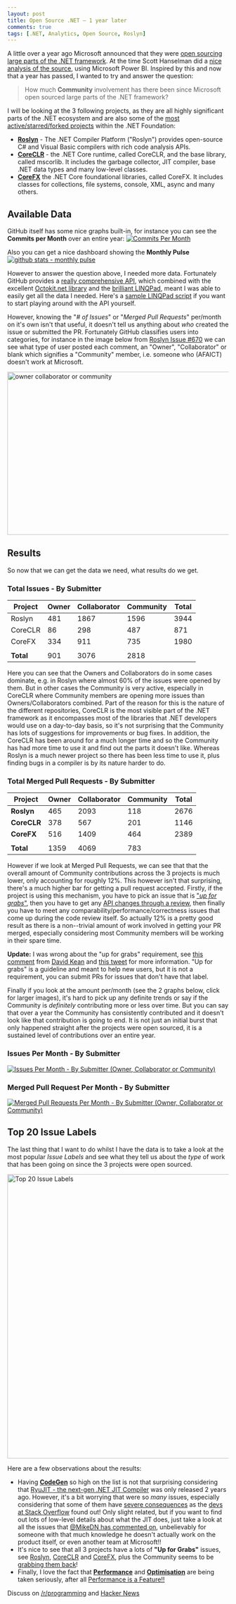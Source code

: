 ```yaml
---
layout: post
title: Open Source .NET – 1 year later
comments: true
tags: [.NET, Analytics, Open Source, Roslyn]
---
```


A little over a year ago Microsoft announced that they were <a href="http://www.hanselman.com/blog/AnnouncingNET2015NETAsOpenSourceNETOnMacAndLinuxAndVisualStudioCommunity.aspx">open sourcing large parts of the .NET framework</a>. At the time Scott Hanselman did a <a href="http://www.hanselman.com/blog/TheNETCoreCLRIsNowOpenSourceSoIRanTheGitHubRepoThroughMicrosoftPowerBI.aspx" target="_blank">nice analysis of the source</a>, using Microsoft Power BI. Inspired by this and now that a year has passed, I wanted to try and answer the question:

> How much **Community** involvement has there been since Microsoft open sourced large parts of the .NET framework?

I will be looking at the 3 following projects, as they are all highly significant parts of the .NET ecosystem and are also some of the <a href="https://github.com/dotnet/" target="_blank">most active/starred/forked projects</a> within the .NET Foundation:
- <a href="https://github.com/dotnet/roslyn/" target="_blank">**Roslyn**</a> - The .NET Compiler Platform ("Roslyn") provides open-source C# and Visual Basic compilers with rich code analysis APIs.
- <a href="https://github.com/dotnet/coreclr/" target="_blank">**CoreCLR**</a> - the .NET Core runtime, called CoreCLR, and the base library, called mscorlib. It includes the garbage collector, JIT compiler, base .NET data types and many low-level classes.
- <a href="https://github.com/dotnet/corefx/" target="_blank">**CoreFX**</a> the .NET Core foundational libraries, called CoreFX. It includes classes for collections, file systems, console, XML, async and many others.

## <a name="AvailableData"></a>**Available Data**

GitHub itself has some nice graphs built-in, for instance you can see the **Commits per Month** over an entire year:
<a href="https://github.com/dotnet/roslyn/graphs/contributors" target="_blank"><img src="https://cloud.githubusercontent.com/assets/157298/11634181/f451abce-9d06-11e5-8940-d133d1931422.png" alt="Commits Per Month" class="aligncenter" /></a>

Also you can get a nice dashboard showing the **Monthly Pulse**
<a href="https://github.com/dotnet/roslyn/pulse/monthly" target="_blank"><img src="https://cloud.githubusercontent.com/assets/157298/11634411/35085a4a-9d08-11e5-8995-02c65d9ee12d.png" alt="github stats - monthly pulse" class="aligncenter" /></a>

However to answer the question above, I needed more data. Fortunately GitHub provides a <a href="https://developer.github.com/v3/" target="_blank">really comprehensive API</a>, which combined with the excellent <a href="https://github.com/octokit/octokit.net" target="_blank">Octokit.net library</a> and the <a href="https://www.linqpad.net/" target="_blank"> brilliant LINQPad</a>, meant I was able to easily get all the data I needed. Here's a <a href="https://gist.github.com/mattwarren/894aa5f46ca62a63764a" target="_blank">sample LINQPad script</a> if you want to start playing around with the API yourself.

However, knowing the "*# of Issues*" or "*Merged Pull Requests*" per/month on it's own isn't that useful, it doesn't tell us anything about *who* created the issue or submitted the PR. Fortunately GitHub classifies users into categories, for instance in the image below from <a href="https://github.com/dotnet/roslyn/issues/670" target="_blank">Roslyn Issue #670</a> we can see what type of user posted each comment, an "Owner", "Collaborator" or blank which signifies a "Community" member, i.e. someone who (AFAICT) doesn't work at Microsoft.

<a href="https://cloud.githubusercontent.com/assets/157298/11634101/8abd7210-9d06-11e5-82b0-570f296cf433.png" target="_blank"><img src="https://cloud.githubusercontent.com/assets/157298/11634101/8abd7210-9d06-11e5-82b0-570f296cf433.png" width="773" height="370" alt="owner collaborator or community" class="aligncenter" /></a>

## <a name="Results"></a>**Results**

So now that we can get the data we need, what results do we get.

### <a name="TotalIssuesBySubmitter"></a>**Total Issues - By Submitter**

| **Project** | **Owner** | **Collaborator** | **Community** | **Total** |
| ----------- | --------- | ---------------- | ------------- | --------- |
| Roslyn | 481 | 1867 | 1596 | 3944 |
| CoreCLR | 86 | 298 | 487 | 871 |
| CoreFX | 334 | 911 | 735 | 1980 |
| | | | | |
| **Total** | 901 | 3076 | 2818 |

Here you can see that the Owners and Collaborators do in some cases dominate, e.g. in Roslyn where almost 60% of the issues were opened by them. But in other cases the Community is very active, especially in CoreCLR where Community members are opening more issues than Owners/Collaborators combined. Part of the reason for this is the nature of the different repositories, CoreCLR is the most visible part of the .NET framework as it encompasses most of the libraries that .NET developers would use on a day-to-day basis, so it's not surprising that the Community has lots of suggestions for improvements or bug fixes. In addition, the CoreCLR has been around for a much longer time and so the Community has had more time to use it and find out the parts it doesn't like. Whereas Roslyn is a much newer project so there has been less time to use it, plus finding bugs in a compiler is by its nature harder to do.

### <a name="TotalMergedPullRequestsBySubmitter"></a>**Total Merged Pull Requests - By Submitter**

| **Project** | **Owner** | **Collaborator** | **Community** | **Total** |
| ----------- | --------- | ---------------- | ------------- | --------- |
| **Roslyn** | 465 | 2093 | 118 | 2676 |
| **CoreCLR** | 378 | 567 | 201 | 1146 |
| **CoreFX** | 516 | 1409 | 464 | 2389 |
| | | | | |
| **Total** | 1359 | 4069 | 783 |

However if we look at Merged Pull Requests, we can see that that the overall amount of Community contributions across the 3 projects is much lower, only accounting for roughly 12%. This however isn't that surprising, there's a much higher bar for getting a pull request accepted. Firstly, if the project is using this mechanism, you have to pick an issue that is <a href="https://github.com/dotnet/corefx/labels/up%20for%20grabs" target="_blank">"*up for grabs*"</a>, then you have to get any <a href="http://blogs.msdn.com/b/dotnet/archive/2015/01/08/api-review-process-for-net-core.aspx" target="_blank">API changes through a review</a>, then finally you have to meet any comparability/performance/correctness issues that come up during the code review itself. So actually 12% is a pretty good result as there is a non--trivial amount of work involved in getting your PR merged, especially considering most Community members will be working in their spare time. 

**Update:** I was wrong about the "up for grabs" requirement, see [this comment](http://mattwarren.org/2015/12/08/open-source-net-1-year-later/#comment-7091) from [David Kean](https://github.com/davkean) and [this tweet](https://twitter.com/leppie/status/674285812146675714) for more information. "Up for grabs" is a guideline and meant to help new users, but it is not a requirement, you can submit PRs for issues that don't have that label.

Finally if you look at the amount per/month (see the 2 graphs below, click for larger images), it's hard to pick up any definite trends or say if the Community is *definitely* contributing more or less over time. But you can say that over a year the Community has consistently contributed and it doesn't look like that contribution is going to end. It is not just an initial burst that only happened straight after the projects were open sourced, it is a sustained level of contributions over an entire year.

### <a name="IssuesPerMonthBySubmitter"></a>**Issues Per Month - By Submitter**

<a href="https://cloud.githubusercontent.com/assets/157298/11596712/ad28f518-9aae-11e5-81d9-42bc22903d09.png" target="_blank"><img src="https://cloud.githubusercontent.com/assets/157298/11596712/ad28f518-9aae-11e5-81d9-42bc22903d09.png" alt="Issues Per Month - By Submitter (Owner, Collaborator or Community)" class="aligncenter" /></a>

### <a name="MergedPullRequestPerMonthBySubmitter"></a>**Merged Pull Request Per Month - By Submitter**

<a href="https://cloud.githubusercontent.com/assets/157298/11652755/785d0d20-9d91-11e5-9802-834bb3955718.png" target="_blank"><img src="https://cloud.githubusercontent.com/assets/157298/11652755/785d0d20-9d91-11e5-9802-834bb3955718.png" alt="Merged Pull Requests Per Month - By Submitter (Owner, Collaborator or Community)" class="aligncenter" /></a>

## <a name="Top20IssuesLabels"></a>**Top 20 Issue Labels**

The last thing that I want to do whilst I have the data is to take a look at the most popular *Issue Labels* and see what they tell us about the *type* of work that has been going on since the 3 projects were open sourced.

<a href="https://cloud.githubusercontent.com/assets/157298/11633496/8505205a-9d03-11e5-89fd-33384b20306c.png" target="_blank"><img src="https://cloud.githubusercontent.com/assets/157298/11633496/8505205a-9d03-11e5-89fd-33384b20306c.png" width="614" height="645" alt="Top 20 Issue Labels" class="aligncenter" /></a>

Here are a few observations about the results:

- Having <a href="https://github.com/dotnet/coreclr/labels/CodeGen" target="_blank">**CodeGen**</a> so high on the list is not that surprising considering that <a href="http://blogs.msdn.com/b/dotnet/archive/2013/09/30/ryujit-the-next-generation-jit-compiler.aspx" target="_blank">RyuJIT - the next-gen .NET JIT Compiler</a> was only released 2 years ago. However, it's a bit worrying that were so *many* issues, especially considering that some of them have <a href="https://github.com/dotnet/coreclr/issues/1296" target="_blank">severe consequences</a> as the <a href="http://nickcraver.com/blog/2015/07/27/why-you-should-wait-on-dotnet-46/" target="_blank">devs at Stack Overflow</a> found out! Only slight related, but if you want to find out lots of low-level details about what the JIT does, just take a look at all the issues that <a href="https://github.com/dotnet/coreclr/issues?utf8=%E2%9C%93&amp;q=commenter%3Amikedn+type%3Aissue" target="_blank">@MikeDN has commented on</a>, unbelievably for someone with that much knowledge he doesn't actually work on the product itself, or even another team at Microsoft!!
- It's nice to see that all 3 projects have a lots of **"Up for Grabs"** issues, see <a href="https://github.com/dotnet/roslyn/labels/Up%20for%20Grabs">Roslyn</a>, <a href="https://github.com/dotnet/coreclr/labels/up-for-grabs">CoreCLR</a> and <a href="https://github.com/dotnet/corefx/labels/up%20for%20grabs">CoreFX</a>, plus the Community seems to be <a href="https://github.com/dotnet/corefx/labels/grabbed%20by%20community" target="_blank">grabbing them back</a>!
- Finally, I love the fact that <a href="https://github.com/dotnet/corefx/labels/performance" target="_blank">**Performance**</a> and <a href="https://github.com/dotnet/coreCLR/labels/optimization" target="_blank">**Optimisation**</a> are being taken seriously, after all <a href="http://mattwarren.org/speaking/" target="_blank">Performance is a Feature!!</a>

Discuss on [/r/programming](https://www.reddit.com/r/programming/comments/3vyezb/open_source_net_1_year_later/) and [Hacker News](https://news.ycombinator.com/item?id=10700606)


